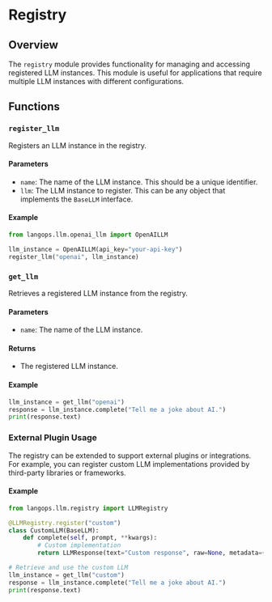 # Registry

## Overview
The `registry` module provides functionality for managing and accessing registered LLM instances. This module is useful for applications that require multiple LLM instances with different configurations.

## Functions

### `register_llm`
Registers an LLM instance in the registry.

#### Parameters
- `name`: The name of the LLM instance. This should be a unique identifier.
- `llm`: The LLM instance to register. This can be any object that implements the `BaseLLM` interface.

#### Example
```python
from langops.llm.openai_llm import OpenAILLM

llm_instance = OpenAILLM(api_key="your-api-key")
register_llm("openai", llm_instance)
```

### `get_llm`
Retrieves a registered LLM instance from the registry.

#### Parameters
- `name`: The name of the LLM instance.

#### Returns
- The registered LLM instance.

#### Example
```python
llm_instance = get_llm("openai")
response = llm_instance.complete("Tell me a joke about AI.")
print(response.text)
```

### External Plugin Usage
The registry can be extended to support external plugins or integrations. For example, you can register custom LLM implementations provided by third-party libraries or frameworks.

#### Example
```python
from langops.llm.registry import LLMRegistry

@LLMRegistry.register("custom")
class CustomLLM(BaseLLM):
    def complete(self, prompt, **kwargs):
        # Custom implementation
        return LLMResponse(text="Custom response", raw=None, metadata={})

# Retrieve and use the custom LLM
llm_instance = get_llm("custom")
response = llm_instance.complete("Tell me a joke about AI.")
print(response.text)
```
